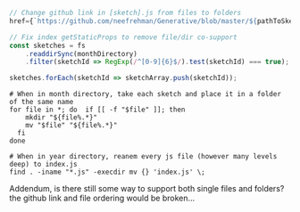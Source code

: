 <!-- TODO: move to directory sketches from single-file sketches -->

```js
// Change github link in [sketch].js from files to folders
href={`https://github.com/neefrehman/Generative/blob/master/${pathToSketch}/index.js`}
```

```js
// Fix index getStaticProps to remove file/dir co-support
const sketches = fs
    .readdirSync(monthDirectory)
    .filter(sketchId => RegExp(/^[0-9]{6}$/).test(sketchId) === true);

sketches.forEach(sketchId => sketchArray.push(sketchId));
```

```shell
# When in month directory, take each sketch and place it in a folder of the same name
for file in *; do  if [[ -f "$file" ]]; then
    mkdir "${file%.*}"
    mv "$file" "${file%.*}"
  fi
done
```

```shell
# When in year directory, reanem every js file (however many levels deep) to index.js
find . -iname "*.js" -execdir mv {} 'index.js' \;
```

Addendum, is there still some way to support both single files and folders? the github link and file ordering would be broken...